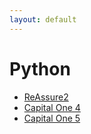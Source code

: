 ```yaml
---
layout: default
---
```

# Python
* [ReAssure2](/assignments/ReAssure2.html)
* [Capital One 4](/assignments/Capital%20One%204.html)
* [Capital One 5](/assignments/Capital%20One%205.html)
